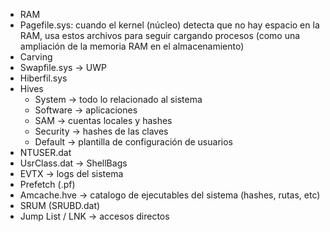 - RAM
- Pagefile.sys: cuando el kernel (núcleo) detecta que no hay espacio en la RAM, usa estos archivos para seguir cargando procesos (como una ampliación de la memoria RAM en el almacenamiento)
- Carving
- Swapfile.sys -> UWP
- Hiberfil.sys
- Hives
	- System -> todo lo relacionado al sistema
	- Software -> aplicaciones
	- SAM -> cuentas locales y hashes
	- Security -> hashes de las claves
	- Default -> plantilla de configuración de usuarios
- NTUSER.dat
- UsrClass.dat -> ShellBags
- EVTX -> logs del sistema
- Prefetch (.pf)
- Amcache.hve -> catalogo de ejecutables del sistema (hashes, rutas, etc)
- SRUM (SRUBD.dat)
- Jump List / LNK -> accesos directos